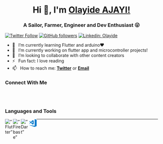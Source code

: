 <h1 align="center"> Hi 👋, I'm <a href="https://twitter.com/ebena107">Olayide AJAYI!</a></h1>
<h3 align="center">A Sailor, Farmer, Engineer and Dev Enthusiast 😜</h3>


[![Twitter Follow](https://img.shields.io/twitter/follow/ebena107?color=1DA1F2&label=Followers&logo=twitter&style=for-the-badge)][twitter]
[![GitHub followers](https://img.shields.io/github/followers/ebena107?logo=GitHub&style=for-the-badge)][github]
[![Linkedin: Olayide](https://img.shields.io/badge/-CONNECT-blue?style=for-the-badge&logo=Linkedin&link=https://www.linkedin.com/in/olayide/)][linkedin]

- 🌱 &ensp;I’m currently learning Flutter and arduino❤️ 
- 🔭 &ensp;I’m currently working on flutter app and microcontroller projects!
- 👯 &ensp;I’m looking to collaborate with other content creators
- ⚡ &ensp;Fun fact: I love reading 
- 📫 &ensp;How to reach me: [**Twitter**][twitter] or [**Email**][email]

### Connect With Me




<br />
<br />

### Languages and Tools
[<img align="left" alt=“Flutter” width="26px" src="https://www.vectorlogo.zone/logos/flutterio/flutterio-icon.svg" />][twitter]
[<img align="left" alt=“Firebase” width="26px" src="https://www.vectorlogo.zone/logos/firebase/firebase-icon.svg" />][twitter]
[<img align="left" alt=“Dart” width="26px" src="https://www.vectorlogo.zone/logos/dartlang/dartlang-icon.svg" />][twitter]
[<img align="left" alt=“Github” width="26px" src="https://raw.githubusercontent.com/github/explore/80688e429a7d4ef2fca1e82350fe8e3517d3494d/topics/visual-studio-code/visual-studio-code.png" />][twitter]



---




[website]: https://blog.ebena.com.ng
[twitter]: https://twitter.com/ebena107
[linkedin]: https://linkedin.com/in/Olayide
[github]: https://github.com/ebena107
[instagram]: https://www.instagram.com/ebena107
[facebook]: https://www.facebook.com/olayide
[email]: mailto:ebena107@gmail.com
